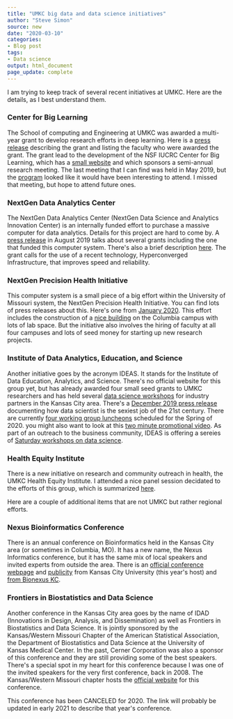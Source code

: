 ```yaml
---
title: "UMKC big data and data science initiatives"
author: "Steve Simon"
source: new
date: "2020-03-10"
categories:
- Blog post
tags:
- Data science
output: html_document
page_update: complete
---
```


I am trying to keep track of several recent initiatives at UMKC. Here are the details, as I best understand them.

<!---More--->

### Center for Big Learning

The School of computing and Engineering at UMKC was awarded a multi-year grant to develop research efforts in deep learning. Here is a [press release](https://info.umkc.edu/news/umkc-team-of-engineering-faculty-receive-large-grant-to-develop-center-for-big-learning/) describing the grant and listing the faculty who were awarded the grant. The grant lead to the development of the NSF IUCRC Center for Big Learning, which has a [small website](https://info.umkc.edu/NSF-CBL/) and which sponsors a semi-annual research meeting. The last meeting that I can find was held in May 2019, but the [program](https://info.umkc.edu/NSF-CBL/index.php/2019/03/14/cbl-semiannual-meeting-umkc-spring-2019/) looked like it would have been interesting to attend. I missed that meeting, but hope to attend future ones.

### NextGen Data Analytics Center

The NextGen Data Analytics Center (NextGen Data Science and Analytics Innovation Center) is an internally funded effort to purchase a massive computer for data analytics. Details for this project are hard to come by. A [press release](https://www.umkc.edu/news/posts/2019/august/umkc-faculty-awarded-high-priority-research-grants.html) in August 2019 talks about several grants including the one that funded this computer system. There's also a brief description [here](https://precisionhealth.umsystem.edu/research/strategic-investments.html). The grant calls for the use of a recent technology, Hyperconverged Infrastructure, that improves speed and reliability.

### NextGen Precision Health Initiative

This computer system is a small piece of a big effort within the University of Missouri system, the NextGen Precision Health Initiative. You can find lots of press releases about this. Here's one from [January 2020](https://www.umsystem.edu/president-blog/nextgen_precision_health_initiative_update). This effort includes the construction of a [nice building](https://www.youtube.com/watch?v=LHtbLjaDDl8&feature=youtu.be) on the Columbia campus with lots of lab space. But the initiative also involves the hiring of faculty at all four campuses and lots of seed money for starting up new research projects.

### Institute of Data Analytics, Education, and Science

Another initiative goes by the acronym IDEAS. It stands for the Institute of Data Education, Analytics, and Science. There's no official website for this group yet, but has already awarded four small seed grants to UMKC researchers and has held several [data science workshops](https://www.umkctalentlink.com/resources/?rnpid=266371) for industry partners in the Kansas City area. There's a [December 2019 press release](https://www.umkc.edu/news/posts/2019/december/meet-umkc-ideas.html) documenting how data scientist is the sexiest job of the 21st century. There are currently [four working group luncheons](https://info.umkc.edu/umatters/announcing-a-lunch-series-for-ideas-the-first-is-feb-18/) scheduled for the Spring of 2020. you might also want to look at this [two minute promotional video](https://youtu.be/9qjzjKbZoko). As part of an outreach to the business community, IDEAS is offering a sereies of [Saturday workshops on data science](https://www.umkctalentlink.com/events/?tribe_eventcategory=15).

### Health Equity Institute

There is a new initiative on research and community outreach in health, the UMKC Health Equity Institute. I attended a nice panel session decidated to the efforts of this group, which is summarized [here](https://med.umkc.edu/health-for-all-remains-an-elusive-goal/).

Here are a couple of additional items that are not UMKC but rather regional efforts.

### Nexus Bioinformatics Conference

There is an annual conference on Bioinformatics held in the Kansas City area (or sometimes in Columbia, MO). It has a new name, the Nexus Informatics conference, but it has the same mix of local speakers and invited experts from outside the area. There is an [official conference webpage](http://kcbioinformatics.org/conference/) and [publicity](http://www.kcumb.edu/events/2020-kc-bioinformatics-conference) from Kansas City University (this year's host) and [from Bionexus KC](https://bionexuskc.org/event/2020-kc-bioinformatics-conference/).

### Frontiers in Biostatistics and Data Science

Another conference in the Kansas City area goes by the name of IDAD (Innovations in Design, Analysis, and Dissemination) as well as Frontiers in Biostatistics and Data Science. It is jointly sponsored by the Kansas/Western Missouri Chapter of the American Statistical Association, the Department of Biostatistics and Data Science at the University of Kansas Medical Center. In the past, Cerner Corporation was also a sponsor of this conference and they are still providing some of the best speakers. There's a special spot in my heart for this conference because I was one of the invited speakers for the very first conference, back in 2008. The Kansas/Western Missouri chapter hosts the [official website](https://community.amstat.org/kwmchapter/annualsymposium) for this conference.

This conference has been CANCELED for 2020. The link will probably be updated in early 2021 to describe that year's conference.
